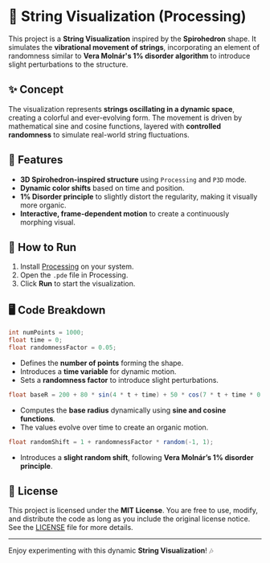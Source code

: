 # 🧵 String Visualization (Processing)

This project is a **String Visualization** inspired by the **Spirohedron** shape. It simulates the **vibrational movement of strings**, incorporating an element of randomness similar to **Vera Molnár's 1% disorder algorithm** to introduce slight perturbations to the structure.

## ✨ Concept

The visualization represents **strings oscillating in a dynamic space**, creating a colorful and ever-evolving form. The movement is driven by mathematical sine and cosine functions, layered with **controlled randomness** to simulate real-world string fluctuations.

## 🎨 Features

- **3D Spirohedron-inspired structure** using `Processing` and `P3D` mode.
- **Dynamic color shifts** based on time and position.
- **1% Disorder principle** to slightly distort the regularity, making it visually more organic.
- **Interactive, frame-dependent motion** to create a continuously morphing visual.

## 🚀 How to Run

1. Install [Processing](https://processing.org/download/) on your system.
2. Open the `.pde` file in Processing.
3. Click **Run** to start the visualization.

## 🖥️ Code Breakdown

```java
int numPoints = 1000;
float time = 0;
float randomnessFactor = 0.05;
```
- Defines the **number of points** forming the shape.
- Introduces a **time variable** for dynamic motion.
- Sets a **randomness factor** to introduce slight perturbations.

```java
float baseR = 200 + 80 * sin(4 * t + time) + 50 * cos(7 * t + time * 0.5);
```
- Computes the **base radius** dynamically using **sine and cosine functions**.
- The values evolve over time to create an organic motion.

```java
float randomShift = 1 + randomnessFactor * random(-1, 1);
```
- Introduces a **slight random shift**, following **Vera Molnár’s 1% disorder principle**.

## 📜 License

This project is licensed under the **MIT License**. You are free to use, modify, and distribute the code as long as you include the original license notice. See the [LICENSE](LICENSE) file for more details.

---

Enjoy experimenting with this dynamic **String Visualization**! 🎶


